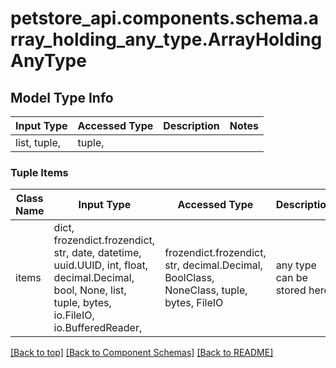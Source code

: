 <a name="top"></a>
<a id="ArrayHoldingAnyType"></a>
# petstore_api.components.schema.array_holding_any_type.ArrayHoldingAnyType

## Model Type Info
Input Type | Accessed Type | Description | Notes
------------ | ------------- | ------------- | -------------
list, tuple,  | tuple,  |  | 

### Tuple Items
Class Name | Input Type | Accessed Type | Description | Notes
------------- | ------------- | ------------- | ------------- | -------------
items | dict, frozendict.frozendict, str, date, datetime, uuid.UUID, int, float, decimal.Decimal, bool, None, list, tuple, bytes, io.FileIO, io.BufferedReader,  | frozendict.frozendict, str, decimal.Decimal, BoolClass, NoneClass, tuple, bytes, FileIO | any type can be stored here | 

[[Back to top]](#top) [[Back to Component Schemas]](../../../README.md#Component-Schemas) [[Back to README]](../../../README.md)